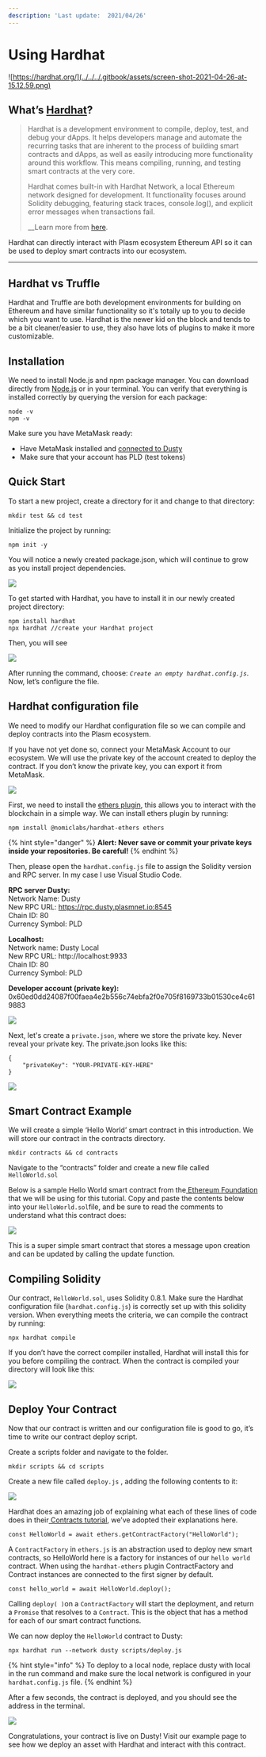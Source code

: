 ```yaml
---
description: 'Last update:  2021/04/26'
---
```


# Using Hardhat

![https://hardhat.org/](../../../.gitbook/assets/screen-shot-2021-04-26-at-15.12.59.png)

## **What’s** [**Hardhat**](https://hardhat.org/)**?**

> Hardhat is a development environment to compile, deploy, test, and debug your dApps. It helps developers manage and automate the recurring tasks that are inherent to the process of building smart contracts and dApps, as well as easily introducing more functionality around this workflow. This means compiling, running, and testing smart contracts at the very core.
>
> Hardhat comes built-in with Hardhat Network, a local Ethereum network designed for development. It functionality focuses around Solidity debugging, featuring stack traces, console.log\(\), and explicit error messages when transactions fail.   
>   
> __Learn more from [here](https://hardhat.org/).

Hardhat can directly interact with Plasm ecosystem Ethereum API so it can be used to deploy smart contracts into our ecosystem.  
****

## **Hardhat vs Truffle**

Hardhat and Truffle are both development environments for building on Ethereum and have similar functionality so it's totally up to you to decide which you want to use. Hardhat is the newer kid on the block and tends to be a bit cleaner/easier to use, they also have lots of plugins to make it more customizable. 

## **Installation**

We need to install Node.js and npm package manager. You can download directly from [Node.js](https://nodejs.org/en/download/) or in your terminal. You can verify that everything is installed correctly by querying the version for each package:

```text
node -v
npm -v
```

Make sure you have MetaMask ready:

* Have MetaMask installed and [connected to Dusty](https://docs.plasmnet.io/build/smart-contracts/ethereum-virtual-machine/ethereum-contract-on-dusty-network)
* Make sure that your account has PLD \(test tokens\)

## **Quick Start**

To start a new project, create a directory for it and change to that directory:

```text
mkdir test && cd test
```

Initialize the project by running:

```text
npm init -y
```

You will notice a newly created package.json, which will continue to grow as you install project dependencies.

![](../../../.gitbook/assets/screen-shot-2021-04-26-at-15.31.51.png)

To get started with Hardhat, you have to install it in our newly created project directory:

```text
npm install hardhat
npx hardhat //create your Hardhat project
```

Then, you will see

![](../../../.gitbook/assets/screen-shot-2021-04-26-at-15.39.19.png)

After running the command, choose: _`Create an empty hardhat.config.js`_. Now, let’s configure the file.

## **Hardhat configuration file**

We need to modify our Hardhat configuration file so we can compile and deploy contracts into the Plasm ecosystem.

If you have not yet done so, connect your MetaMask Account to our ecosystem. We will use the private key of the account created to deploy the contract. If you don’t know the private key, you can export it from MetaMask.

![](../../../.gitbook/assets/screen-shot-2021-04-26-at-15.42.46.png)

First, we need to install the [ethers plugin](https://hardhat.org/plugins/nomiclabs-hardhat-ethers.html), this allows you to interact with the blockchain in a simple way. We can install ethers plugin by running:

```text
npm install @nomiclabs/hardhat-ethers ethers
```

{% hint style="danger" %}
**Alert: Never save or commit your private keys inside your repositories. Be careful!**
{% endhint %}

 Then, please open the `hardhat.config.js` file to assign the Solidity version and RPC server. In my case I use Visual Studio Code.

**RPC server Dusty:**  
Network Name: Dusty  
New RPC URL: https://rpc.dusty.plasmnet.io:8545  
Chain ID: 80  
Currency Symbol: PLD  
  
**Localhost:**  
Network name: Dusty Local  
New RPC URL: http://localhost:9933  
Chain ID: 80  
Currency Symbol: PLD  
  
**Developer account \(private key\):** 0x60ed0dd24087f00faea4e2b556c74ebfa2f0e705f8169733b01530ce4c619883

![](../../../.gitbook/assets/screen-shot-2021-04-26-at-15.54.50.png)

Next, let's create a `private.json`, where we store the private key. Never reveal your private key. The private.json looks like this:

```text
{
    "privateKey": "YOUR-PRIVATE-KEY-HERE"
}
```

![](../../../.gitbook/assets/screen-shot-2021-04-26-at-15.56.08.png)

## **Smart Contract Example**

We will create a simple ‘Hello World’ smart contract in this introduction. We will store our contract in the contracts directory. 

```text
mkdir contracts && cd contracts
```

Navigate to the “contracts” folder and create a new file called `HelloWorld.sol`

Below is a sample Hello World smart contract from the[ Ethereum Foundation](https://ethereum.org/en/) that we will be using for this tutorial. Copy and paste the contents below into your `HelloWorld.sol`file, and be sure to read the comments to understand what this contract does:

![](../../../.gitbook/assets/screen-shot-2021-04-26-at-15.59.55.png)

This is a super simple smart contract that stores a message upon creation and can be updated by calling the update function.

## **Compiling Solidity**

Our contract, `HelloWorld.sol`, uses Solidity 0.8.1. Make sure the Hardhat configuration file \(`hardhat.config.js`\) is correctly set up with this solidity version. When everything meets the criteria, we can compile the contract by running:

```text
npx hardhat compile
```

If you don’t have the correct compiler installed, Hardhat will install this for you before compiling the contract. When the contract is compiled your directory will look like this:

![](https://lh3.googleusercontent.com/YQHrHoDZIbbTCx4ow-X0zKP7Qaj3AwuI8qLoEaOTgSEeZKYYTM_p5Y8A16QMagrmu0mUCiGuav1fDjbw6RU9kKjTIIkPZnpuEjmHLKM6didaAGH33AaDY80TU_-l9MN2bkIXbzEj)

## **Deploy Your Contract**

Now that our contract is written and our configuration file is good to go, it’s time to write our contract deploy script.

Create a scripts folder and navigate to the folder.

```text
mkdir scripts && cd scripts
```

Create a new file called `deploy.js` , adding the following contents to it:

![](../../../.gitbook/assets/screen-shot-2021-04-26-at-16.04.32.png)

Hardhat does an amazing job of explaining what each of these lines of code does in their[ Contracts tutorial](https://hardhat.org/tutorial/testing-contracts.html#writing-tests), we’ve adopted their explanations here.

```text
const HelloWorld = await ethers.getContractFactory("HelloWorld");
```

A `ContractFactory` in `ethers.js` is an abstraction used to deploy new smart contracts, so HelloWorld here is a factory for instances of our `hello world` contract. When using the `hardhat-ethers` plugin ContractFactory and Contract instances are connected to the first signer by default.

```text
const hello_world = await HelloWorld.deploy();
```

Calling `deploy( )`on a `ContractFactory` will start the deployment, and return a `Promise` that resolves to a `Contract`. This is the object that has a method for each of our smart contract functions.

We can now deploy the `HelloWorld` contract to Dusty:

```text
npx hardhat run --network dusty scripts/deploy.js
```

{% hint style="info" %}
To deploy to a local node, replace dusty with local in the run command and make sure the local network is configured in your `hardhat.config.js` file.
{% endhint %}

After a few seconds, the contract is deployed, and you should see the address in the terminal.

![](../../../.gitbook/assets/screen-shot-2021-04-26-at-16.09.26.png)

Congratulations, your contract is live on Dusty! Visit our example page to see how we deploy an asset with Hardhat and interact with this contract.  


